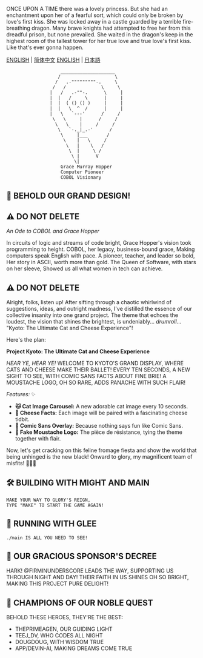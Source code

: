 
ONCE UPON A TIME there was a lovely princess.
But she had an enchantment upon her of a fearful sort,
which could only be broken by love's first kiss.
She was locked away in a castle guarded by a terrible fire-breathing dragon.
Many brave knights had attempted to free her from this dreadful prison,
but none prevailed.
She waited in the dragon's keep in the highest room of the tallest tower
for her true love and true love's first kiss.
Like that's ever gonna happen.

[ENGLISH](README.md) | [简体中文](README.zh-CN.md)
[ENGLISH](README.md) | [日本語](README.ja.md)

```
                    ____________________
                   /                    \
                  /   .-"""""""""-.     \
                 /   /             \     \
                |   /   .-""-.      \     |
                |  |   /     \      |     |
                |  |  ( () () )     |     |
                |  |   \  ^  /      |     |
                |   \   `---'      /     /
                 \   \     |      /     /
                  \   \    |     /     /
                   \   `-._|_.-'      /
                    \     |___       /
                     \    |   \     /
                      \   |    \   /
                       \  |     \ /
                        \ |      V
                         \|
                    Grace Murray Hopper
                    Computer Pioneer
                    COBOL Visionary
```

## 🎯 BEHOLD OUR GRAND DESIGN!
## ⚠️ DO NOT DELETE

*An Ode to COBOL and Grace Hopper*

In circuits of logic and streams of code bright,
Grace Hopper's vision took programming to height.
COBOL, her legacy, business-bound grace,
Making computers speak English with pace.
A pioneer, teacher, and leader so bold,
Her story in ASCII, worth more than gold.
The Queen of Software, with stars on her sleeve,
Showed us all what women in tech can achieve.

## ⚠️ DO NOT DELETE
Alright, folks, listen up! After sifting through a chaotic whirlwind of suggestions, ideas, and outright madness, I've distilled the essence of our collective insanity into one grand project. The theme that echoes the loudest, the vision that shines the brightest, is undeniably... *drumroll*... \"Kyoto: The Ultimate Cat and Cheese Experience\"!

Here's the plan:

**Project Kyoto: The Ultimate Cat and Cheese Experience**

*HEAR YE, HEAR YE!*
WELCOME TO KYOTO'S GRAND DISPLAY,
WHERE CATS AND CHEESE MAKE THEIR BALLET!
EVERY TEN SECONDS, A NEW SIGHT TO SEE,
WITH COMIC SANS FACTS ABOUT FINE BRIE!
A MOUSTACHE LOGO, OH SO RARE,
ADDS PANACHE WITH SUCH FLAIR!

*Features:* ✨
- **🐱 Cat Image Carousel:** A new adorable cat image every 10 seconds.
- **🧀 Cheese Facts:** Each image will be paired with a fascinating cheese tidbit.
- **🎨 Comic Sans Overlay:** Because nothing says fun like Comic Sans.
- **👨 Fake Moustache Logo:** The pièce de résistance, tying the theme together with flair.

Now, let's get cracking on this feline fromage fiesta and show the world that being unhinged is the new black! Onward to glory, my magnificent team of misfits! 🧀🐱🎩

## 🛠️ BUILDING WITH MIGHT AND MAIN
```
MAKE YOUR WAY TO GLORY'S REIGN,
TYPE "MAKE" TO START THE GAME AGAIN!
```

## 🚀 RUNNING WITH GLEE
```
./main IS ALL YOU NEED TO SEE!
```

## 💝 OUR GRACIOUS SPONSOR'S DECREE
HARK! @FIRMINUNDERSCORE LEADS THE WAY,
SUPPORTING US THROUGH NIGHT AND DAY!
THEIR FAITH IN US SHINES OH SO BRIGHT,
MAKING THIS PROJECT PURE DELIGHT!

## 👥 CHAMPIONS OF OUR NOBLE QUEST
BEHOLD THESE HEROES, THEY'RE THE BEST:
- THEPRIMEAGEN, OUR GUIDING LIGHT
- TEEJ_DV, WHO CODES ALL NIGHT
- DOUGDOUG, WITH WISDOM TRUE
- APP/DEVIN-AI, MAKING DREAMS COME TRUE
